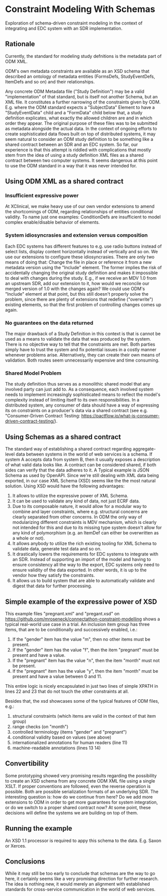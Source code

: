 # Constraint Modeling With Schemas
Exploration of schema-driven constraint modeling in the context of integrating and EDC system with an SDR implementation.

## Rationale
Currently, the standard for modeling study defnitions is the metadata part of ODM XML.

ODM's own metadata constraints are available as an XSD schema that described an ontology of metadata entities (FormsDefs, StudyEventDefs, ItemDefs and so on) and their relationships. 

Any concrete ODM Metadata file ("Study Definition") may be a valid "implementation" of that standard, but is itself not another Schema, but an XML file. It constitutes a further narrowing of the constraints given by ODM. E.g. where the ODM standard expects a "SubjectData" Element to have a "StudyEventData" child and a "FormData" child below that, a study definition explicates, what exactly the allowed children are and in which order they appear. The original purpose of these files was to be submitted as metadata alongside the actual data. In the context of ongoing efforts to create sophisticated data flows built on top of distributed systems, it may seem natural to consider an ODM study definition to be something like a shared contract between an SDR and an EDC system. So far, our experience is that this attempt is riddled with complications that mostly stem from the idea of using a study definition XML files as a shared contract between two computer systems. It seems dangerous at this point to use the ODM standard in a way that it was never intended for.

## Using ODM XML as a shared contract

### Insufficient expressive power

At XClinical, we make heavy use of our own vendor extensions to amend the shortcomings of ODM, regarding relationships of entities conditional validity. To name just one examples:  ConditionDefs are insufficient to model complex enable/disable behavior of elements.

### System idiosyncrasies and extension versus composition

Each EDC systems has different features to e.g. use radio buttons instead of select lists, display content horizontally instead of vertically and so on. We use our extensions to configure these idiosyncrasies. There are only two means of doing that: Change the file in place or reference it from a new metadata version using the "Include" element. The former implies the risk of accidentally changing the original study definition and makes it impossible to deal with changes during the study. E.g., if we receive an MDV 1.0 from an upstream SDR, add our extension to it, how would we reconcile our merged version of 1.0 with the changes again? We could use ODM's "Include" element at that point, but this still doesn't properly solve the problem, since there are plenty of extensions that redefine ("overwrite") existing elements, so that the first problem of controlling changes comes up again.

### No guarantees on the data returned

The major drawback of a Study Definition in this context is that is cannot be used as a means to validate the data that was produced by the system. There is no objective way to tell that the constraints are met. Both parties simply have to trust the system and fix potential issues in a costly manner whenever problems arise. Alternatively, they can create their own means of validation. Both routes seem unnecessarily expensive and time consuming.

### Shared Model Problem
The study definition thus serves as a monolithic shared model that any involved party can just add to. As a consequence, each involved system needs to implement increasingly sophisticated means to reflect the model's complexity instead of limiting itself to its own responsibilities. In a distributed system, any consumer of data should have a way of expressing its on constraints on a producer's data via a shared contract (see e.g. "Consumer-Driven Contract Testing: https://pactflow.io/what-is-consumer-driven-contract-testing/).

## Using Schemas as a shared contract

The standard way of establishing a shared contract regarding aggregate-level data between systems in the world of web services is a schema. If system A accepts data from system B, then it usually exposes a description of what valid data looks like. A contract can be considered shared, if both sides can verify that the data adheres to it. A Typical example is JSON Schema as used by OpenAPI. Since we're still dealing with XML data being exported, in our case XML Schema (XSD) seems like the the most natural solution. Using XSD would have the following advantages:

1. It allows to utilize the expressive power of XML Schema.
2. It can be used to validate any kind of data, not just ECRF data.
3. Due to its composable nature, it would allow for a modular way to combine and layer constraints, where e.g. structural concerns are clearly separated from other concerns. In ODM the only way of modularizing different constraints is MDV mechanism, which is clearly not intended for this and due to its missing type system doesn't allow for any kind of polymorphism (e.g. an ItemDef can either be overwritten as a whole or not).
4. It allows anybody to utilize the rich existing tooling for XML Schema to validate data, generate test data and so on.
5. It drastically lowers the requirements for EDC systems to integrate with an SDR. Instead of supporting an import of the model and having to ensure consistency all the way to the export, EDC systems only need to ensure validity of the data exported. In other words, it is up to the vendor how they satisfy the constraints.
6. It allows us to build system that are able to automatically validate and digest that data for further processing.

## Simple example of the expressive power of XSD
This example files "pregnant.xml" and "pregant.xsd" on https://github.com/mroseneck/connectathon-constraint-modelling shows a typical real-world use case in a trial. An inclusion item group has three items, that are to be conditionally and successively enabled, i.e.:

1. If the "gender" item has the value "m", then no other items must be present.
2. If the "gender" item has the value "f", then the item "pregnant" must be present and have a value.
3. If the "pregnant" item has the value "n", then the item "month" must not be present.
4. If the "pregnant" item has the value "y", then the item "month" must be present and have a value between 0 and 11.

This entire logic is nicely encapsulated in just two lines of simple XPATH in lines 22 and 23 that do not touch the other constraints at all.

Besides that, the xsd showcases some of the typical features of ODM files, e.g.:

1. structural constraints (which items are valid in the context of that item group)
2. range checks (on "month")
3. controlled terminology (items "gender" and "pregnant")
4. conditional validity based on values (see above)
5. internationalized annotations for human readers (line 11)
6. machine-readable annotations (lines 13 14)

## Convertibility
Some prototyping showed very promising results regarding the possibility to create an XSD schema from any concrete ODM XML file using a single XSLT. If proper conventions are followed, even the reverse operation is possible. Both are possible serialization formats of an underlying SDR. The interesting question is: how do we continue from here? Do we add more extensions to ODM in order to get more guarantees for system integration, or do we switch to a proper shared contract now? At some point, these decisions will define the systems we are building on top of them.

## Running the example
An XSD 1.1 processor is required to appy this schema to the data. E.g. Saxon or Xerces.

## Conclusions
While it may still be too early to conclude that schemas are the way to go here, it certainly seems like a very promising direction for further research. The idea is nothing new, it would merely an alignment with established standards for cross-service communication in the world of web services.
